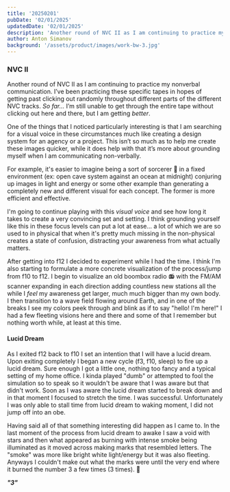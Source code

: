 ```yaml
---
title: '20250201'
pubDate: '02/01/2025'
updatedDate: '02/01/2025'
description: 'Another round of NVC II as I am continuing to practice my nonverbal communication. I’ve been practicing these specific tapes in hopes of getting past clicking out randomly throughout different parts of the different NVC tracks. So far... I’m still unable to get through the entire tape without clicking out here and there, but I am getting better.'
author: Anton Simanov
background: '/assets/product/images/work-bw-3.jpg'
---
```


### NVC II

Another round of NVC II as I am continuing to practice my nonverbal communication. I’ve been practicing these specific tapes in hopes of getting past clicking out randomly throughout different parts of the different NVC tracks. *So far...* I’m still unable to get through the entire tape without clicking out here and there, but I am getting *better*.

One of the things that I noticed particularly interesting is that I am searching for a visual voice in these circumstances much like creating a design system for an agency or a project. This isn’t so much as to help me create these images quicker, while it does help with that it’s more about grounding myself when I am communicating non-verbally. 

For example, it's easier to imagine being a sort of sorcerer 🧙 in a fixed environment (ex: open cave system against an ocean at midnight) conjuring up images in light and energy or some other example than generating a completely new and different visual for each concept. The former is more efficient and effective. 

I'm going to continue playing with this *visual voice* and see how long it takes to create a very convincing set and setting. I think grounding yourself like this in these focus levels can put a lot at ease... a lot of which we are so used to in physical that when it's pretty much missing in the non-physical creates a state of confusion, distracting your awareness from what actually matters. 

After getting into f12 I decided to experiment while I had the time. I think I'm also starting to formulate a more concrete visualization of the process/jump from f10 to f12. I begin to visualize an old boombox radio 📻 with the FM/AM scanner expanding in each direction adding countless new stations all the while I *feel* my awareness get larger, much much bigger than my own body. I then transition to a wave field flowing around Earth, and in one of the breaks I see my colors peek through and blink as if to say "hello! I'm here!" I had a few fleeting visions here and there and some of that I remember but nothing worth while, at least at this time.

#### Lucid Dream

As I exited f12 back to f10 I set an intention that I will have a lucid dream. Upon exiting completely I began a new cycle (f3, f10, sleep) to fire up a lucid dream. Sure enough I got a little one, nothing too fancy and a typical setting of my home office. I kinda played "dumb" or attempted to fool the simulation so to speak so it wouldn't be aware that I was aware but that didn't work. Soon as I was aware the lucid dream started to break down and in that moment I focused to stretch the time. I was successful. Unfortunately I was only able to stall time from lucid dream to waking moment, I did not jump off into an obe. 

Having said all of that something interesting did happen as I came to. In the last moment of the process from lucid dream to awake I saw a void with stars and then what appeared as burning with intense smoke being illuminated as it moved across making marks that resembled letters. The "smoke" was more like bright white light/energy but it was also fleeting. Anyways I couldn't make out what the marks were until the very end where it burned the number 3 a few times (3 times). 🤷 

***"3"***
